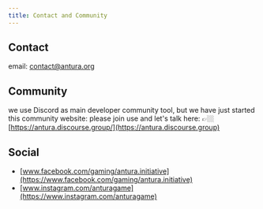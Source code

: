 ```yaml
---
title: Contact and Community
---
```


## Contact
email: [contact@antura.org](mailto:contact@antura.org)

## Community
we use Discord as main developer community tool, but we have just started this community website: please join use and let's talk here: 
👉🏼 [https://antura.discourse.group/](https://antura.discourse.group)

## Social

- [www.facebook.com/gaming/antura.initiative](https://www.facebook.com/gaming/antura.initiative)
- [www.instagram.com/anturagame](https://www.instagram.com/anturagame)
